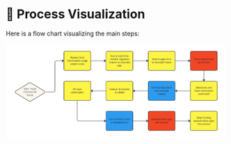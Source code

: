 # __🔄 Process Visualization__


Here is a flow chart visualizing the main steps:

<!-- image -->
![Flow Chart](./images/contract-process-visualization.jpg)